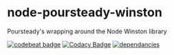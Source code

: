 # node-poursteady-winston
Poursteady's wrapping around the Node Winston library

[![codebeat badge](https://codebeat.co/badges/83d5ac00-c48a-4720-b71b-db74eded882b)](https://codebeat.co/projects/github-com-steadyequipment-node-poursteady-winston)
[![Codacy Badge](https://api.codacy.com/project/badge/Grade/a5d6c41670084d00a41adbec78d4d3bf)](https://www.codacy.com/app/Steadyequipment/node-poursteady-winston?utm_source=github.com&amp;utm_medium=referral&amp;utm_content=steadyequipment/node-poursteady-winston&amp;utm_campaign=Badge_Grade)
[![dependancies](https://david-dm.org/steadyequipment/node-poursteady-winston.svg)](https://david-dm.org/steadyequipment/node-poursteady-winston)

